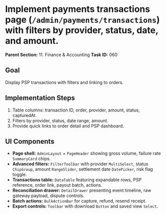 # Implement payments transactions page (`/admin/payments/transactions`) with filters by provider, status, date, and amount.

**Parent Section:** 11. Finance & Accounting
**Task ID:** 060

## Goal
Display PSP transactions with filters and linking to orders.

## Implementation Steps
1. Table columns: transaction ID, order, provider, amount, status, capturedAt.
2. Filters by provider, status, date range, amount.
3. Provide quick links to order detail and PSP dashboard.

## UI Components
- **Page shell:** `AdminLayout` + `PageHeader` showing gross volume, failure rate `SummaryCard` chips.
- **Advanced filters:** `FilterToolbar` with provider `MultiSelect`, status `ChipGroup`, amount `RangeSlider`, settlement date `DatePicker`, risk flag toggle.
- **Transactions table:** `DataTable` featuring expandable rows, PSP reference, order link, payout batch, actions.
- **Reconciliation drawer:** `DetailDrawer` presenting event timeline, raw gateway payload, dispute controls.
- **Batch actions:** `BulkActionBar` for capture, refund, resend receipt.
- **Export controls:** `Toolbar` with download `Button` and saved view `Select`.
